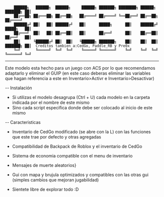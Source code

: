 

        ██████╗   ██████╗  ██████╗     ██████╗ ███████╗ ████████╗ ██████╗  ███████╗ ██║
        ██╔══██╗ ██╔═══██╗ ██╔══██╗   ██╔════╝ ██╔════╝ ╚══██╔══╝ ██╔══██╗ ██╔════╝
        ██████╔╝ ██║   ██║ ██████╔╝   ██║      █████╗      ██║    ██████╔╝ █████╗   ██║
        ██╔═══╝  ██║   ██║ ██╔══██║   ██║      ██╔══╝      ██║    ██╔══██║ ██╔══╝   ██║ 
        ██║      ╚██████╔╝ ██║  ██║   ╚██████╗ ███████╗    ██║    ██║  ██║ ███████╗ ██║  Creditos tambien a:CedGo, Paddle_RB y Pre0x
        ╚═╝       ╚═════╝  ╚═╝  ╚═╝    ╚═════╝ ╚══════╝    ╚═╝    ╚═╝  ╚═╝ ╚══════╝ ╚═╝

______________________________________________________________________________________________________________

Este modelo esta hecho para un juego con ACS por lo que recomendamos adaptarlo y eliminar el GUIP  (en este caso deberas eliminar las variables que hagan referencia a este en Inventario>Activr e Inventario>Desactivar)

--  Instalación
* Si utilizas el modelo desagrupa (Ctrl + U) cada modelo en la carpeta indicada por el nombre de este mismo
* Sino cada script especifica donde debe ser colocado al inicio de este mismo


-- Caracteristicas
* Inventario de CedGo modificado (se abre con la L) con las funciones que este trae por defecto y otras agregadas

* Compatibilidad de Backpack de Roblox y el inventario de CedGo

* Sistema de economia compatible con el menu de inventario

* Mensajes de muerte aleatorios}

* Gui con mapa y brujula optimizados y compatibles con las otras gui (simples cambios que mejoran jugabilidad)

* Sientete libre de explorar todo :D
